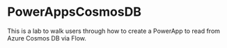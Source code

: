 # PowerAppsCosmosDB
This is a lab to walk users through how to create a PowerApp to read from Azure Cosmos DB via Flow.
